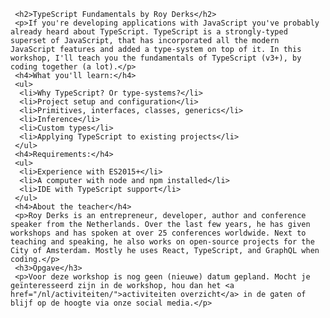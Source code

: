      <h2>TypeScript Fundamentals by Roy Derks</h2>
     <p>If you're developing applications with JavaScript you've probably already heard about TypeScript. TypeScript is a strongly-typed superset of JavaScript, that has incorporated all the modern JavaScript features and added a type-system on top of it. In this workshop, I'll teach you the fundamentals of TypeScript (v3+), by coding together (a lot).</p>
     <h4>What you'll learn:</h4>
     <ul>
      <li>Why TypeScript? Or type-systems?</li>
      <li>Project setup and configuration</li>
      <li>Primitives, interfaces, classes, generics</li>
      <li>Inference</li>
      <li>Custom types</li>
      <li>Applying TypeScript to existing projects</li>
     </ul>
     <h4>Requirements:</h4>
     <ul>
      <li>Experience with ES2015+</li>
      <li>A computer with node and npm installed</li>
      <li>IDE with TypeScript support</li>
     </ul>
     <h4>About the teacher</h4>
     <p>Roy Derks is an entrepreneur, developer, author and conference speaker from the Netherlands. Over the last few years, he has given workshops and has spoken at over 25 conferences worldwide. Next to teaching and speaking, he also works on open-source projects for the City of Amsterdam. Mostly he uses React, TypeScript, and GraphQL when coding.</p>
     <h3>Opgave</h3>
     <p>Voor deze workshop is nog geen (nieuwe) datum gepland. Mocht je geïnteresseerd zijn in de workshop, hou dan het <a href="/nl/activiteiten/">activiteiten overzicht</a> in de gaten of blijf op de hoogte via onze social media.</p>
